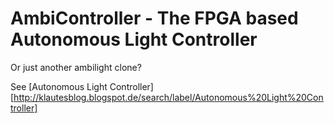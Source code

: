 AmbiController - The FPGA based Autonomous Light Controller
===========================================================

Or just another ambilight clone?

See [Autonomous Light Controller][http://klautesblog.blogspot.de/search/label/Autonomous%20Light%20Controller]

